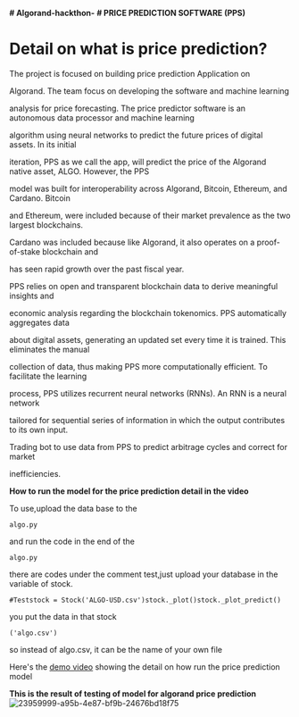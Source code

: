 **# Algorand-hackthon-**
**# PRICE PREDICTION SOFTWARE (PPS)**
# Detail on what is price prediction?
The project is  focused on building  price prediction Application on 

Algorand. The team focus on developing the software and machine learning 

analysis for price forecasting. The price predictor software is an autonomous data processor and machine learning 

algorithm using neural networks to predict the future prices of digital assets. In its initial 

iteration, PPS as we call the app, will predict the price of the Algorand native asset, ALGO. However, the PPS 

model was built for interoperability across Algorand, Bitcoin, Ethereum, and Cardano. Bitcoin 

and Ethereum, were included because of their market prevalence as the two largest blockchains.

Cardano was included because like Algorand, it also operates on a proof-of-stake blockchain and 

has seen rapid growth over the past fiscal year.

PPS relies on open and transparent blockchain data to derive meaningful insights and 

economic analysis regarding the blockchain tokenomics. PPS automatically aggregates data 

about digital assets, generating an updated set every time it is trained. This eliminates the manual 

collection of data, thus making PPS more computationally efficient. To facilitate the learning 

process,  PPS utilizes recurrent neural networks (RNNs). An RNN is a neural network 

tailored for sequential series of information in which the output contributes to its own input.

Trading bot to use data from PPS to predict arbitrage cycles and correct for market 

inefficiencies.





**How to run the model for the price prediction detail in the video**

To use,upload the data base to the
```
algo.py
```
and run the code 
in the end of the 
```
algo.py
```
there are codes under the comment test,just upload your database in the variable of stock.

```
#Teststock = Stock('ALGO-USD.csv')stock._plot()stock._plot_predict()
```
you put the data in that stock
```
('algo.csv')
```
so instead of algo.csv, it can be the name of your own file

Here's the [demo video](https://youtu.be/aJaC7ikSz2o) showing the detail on how run the price prediction model

**This is the result of testing of model for algorand price prediction**
![23959999-a95b-4e87-bf9b-24676bd18f75](https://user-images.githubusercontent.com/95692977/178860250-2819c729-1473-4b43-aa9c-d82e51c038e6.jpg)
